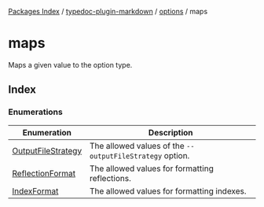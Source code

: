[Packages Index](../../../../README.md) / [typedoc-plugin-markdown](../../../README.md) / [options](../../README.md) / maps

# maps

Maps a given value to the option type.

## Index

### Enumerations

| Enumeration                                              | Description                                              |
| -------------------------------------------------------- | -------------------------------------------------------- |
| [OutputFileStrategy](enumerations/OutputFileStrategy.md) | The allowed values of the `--outputFileStrategy` option. |
| [ReflectionFormat](enumerations/ReflectionFormat.md)     | The allowed values for formatting reflections.           |
| [IndexFormat](enumerations/IndexFormat.md)               | The allowed values for formatting indexes.               |
